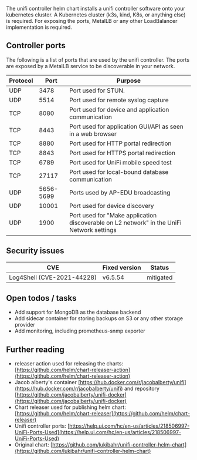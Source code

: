 The unifi controller helm chart installs a unifi controller software onto your kubernetes cluster. A Kubernetes cluster (k3s, kind, K8s, or anything else) is required. For exposing the ports, MetalLB or any other LoadBalancer implementation is required.

## Controller ports

The following is a list of ports that are used by the unifi controller. The ports are exposed by a MetalLB service to be discoverable in your network.

|Protocol|Port|Purpose|
|--|--|--|
|UDP|3478|Port used for STUN.|
|UDP|5514|Port used for remote syslog capture|
|TCP|8080|Port used for device and application communication|
|TCP|8443|Port used for application GUI/API as seen in a web browser|
|TCP|8880|Port used for HTTP portal redirection|
|TCP|8843|Port used for HTTPS portal redirection|
|TCP|6789|Port used for UniFi mobile speed test|
|TCP|27117|Port used for local-bound database communication|
|UDP|5656-5699|Ports used by AP-EDU broadcasting|
|UDP|10001|Port used for device discovery|
|UDP|1900|Port used for "Make application discoverable on L2 network" in the UniFi Network settings|

## Security issues

|CVE|Fixed version|Status|
|--|--|--|
|Log4Shell (CVE-2021-44228)|v6.5.54|mitigated|

## Open todos / tasks

- Add support for MongoDB as the database backend
- Add sidecar container for storing backups on S3 or any other storage provider
- Add monitoring, including prometheus-snmp exporter

## Further reading

- releaser action used for releasing the charts: [https://github.com/helm/chart-releaser-action](https://github.com/helm/chart-releaser-action)
- Jacob alberty's container [https://hub.docker.com/r/jacobalberty/unifi](https://hub.docker.com/r/jacobalberty/unifi) and repository [https://github.com/jacobalberty/unifi-docker](https://github.com/jacobalberty/unifi-docker)
- Chart releaser used for publishing helm chart: [https://github.com/helm/chart-releaser](https://github.com/helm/chart-releaser)
- Unifi controller ports: [https://help.ui.com/hc/en-us/articles/218506997-UniFi-Ports-Used](https://help.ui.com/hc/en-us/articles/218506997-UniFi-Ports-Used)
- Original chart: [https://github.com/lukibahr/unifi-controller-helm-chart](https://github.com/lukibahr/unifi-controller-helm-chart)
